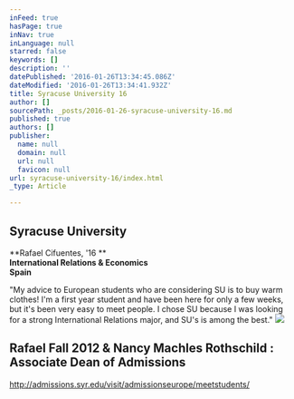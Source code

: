 ```yaml
---
inFeed: true
hasPage: true
inNav: true
inLanguage: null
starred: false
keywords: []
description: ''
datePublished: '2016-01-26T13:34:45.086Z'
dateModified: '2016-01-26T13:34:41.932Z'
title: Syracuse University 16
author: []
sourcePath: _posts/2016-01-26-syracuse-university-16.md
published: true
authors: []
publisher:
  name: null
  domain: null
  url: null
  favicon: null
url: syracuse-university-16/index.html
_type: Article

---
```

## Syracuse University

**Rafael Cifuentes, '16 **  
**International Relations & Economics**  
**Spain**

"My advice to European students who are considering SU is to buy warm clothes! I'm a first year student and have been here for only a few weeks, but it's been very easy to meet people. I chose SU because I was looking for a strong International Relations major, and SU's is among the best."
![](https://the-grid-user-content.s3-us-west-2.amazonaws.com/e380824f-5a57-4b41-b0dd-6132121a67ae.jpg)

## Rafael Fall 2012 & Nancy Machles Rothschild : Associate Dean of Admissions

http://admissions.syr.edu/visit/admissionseurope/meetstudents/